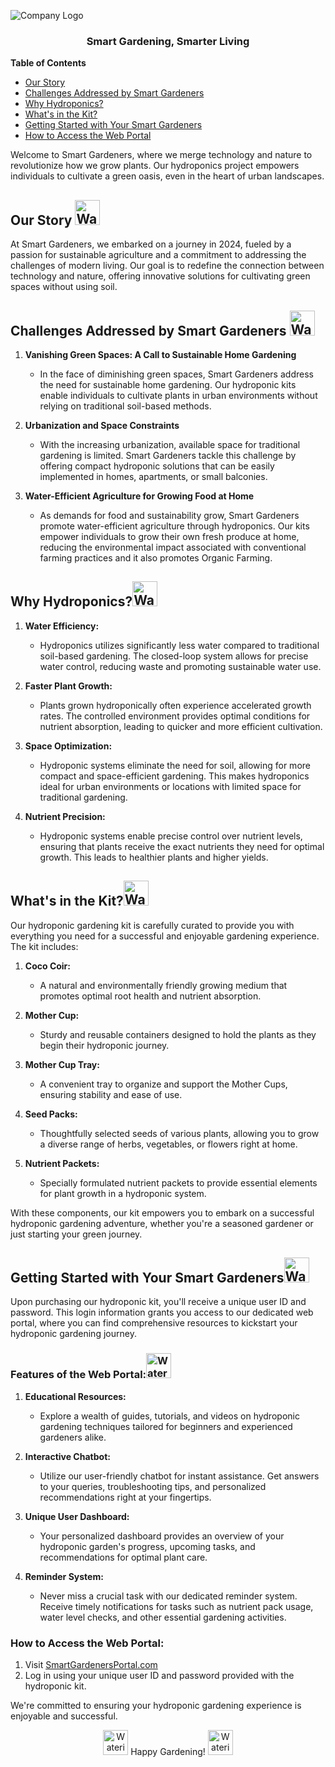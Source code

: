 ![Company Logo](https://i.postimg.cc/d1rV7FbB/logo.png)

<div align="center">

### Smart Gardening, Smarter Living

</div>

**Table of Contents**

- [Our Story](#our-story)
- [Challenges Addressed by Smart Gardeners](#challenges-addressed-by-smart-gardeners)
- [Why Hydroponics?](#why-hydroponics)
- [What's in the Kit?](#whats-in-the-kit)
- [Getting Started with Your Smart Gardeners](#getting-started-with-your-smart-gardeners)
- [How to Access the Web Portal](#how-to-access-the-web-portal)


Welcome to Smart Gardeners, where we merge technology and nature to revolutionize how we grow plants. Our hydroponics project empowers individuals to cultivate a green oasis, even in the heart of urban landscapes.

## Our Story [<img src="https://i.postimg.cc/C1FTHfdz/watering-plants.png" alt="Watering Plants" width="40"/>](https://i.postimg.cc/C1FTHfdz/watering-plants.png)

At Smart Gardeners, we embarked on a journey in 2024, fueled by a passion for sustainable agriculture and a commitment to addressing the challenges of modern living. Our goal is to redefine the connection between technology and nature, offering innovative solutions for cultivating green spaces without using soil.

## Challenges Addressed by Smart Gardeners [<img src="https://i.postimg.cc/rFS17hJ0/spider-plant.png" alt="Watering Plants" width="40"/>](https://i.postimg.cc/rFS17hJ0/spider-plant.png)

1. **Vanishing Green Spaces: A Call to Sustainable Home Gardening**
   - In the face of diminishing green spaces, Smart Gardeners address the need for sustainable home gardening. Our hydroponic kits enable individuals to cultivate plants in urban environments without relying on traditional soil-based methods.

2. **Urbanization and Space Constraints**
   - With the increasing urbanization, available space for traditional gardening is limited. Smart Gardeners tackle this challenge by offering compact hydroponic solutions that can be easily implemented in homes, apartments, or small balconies.

3. **Water-Efficient Agriculture for Growing Food at Home**
   - As demands for food and sustainability grow, Smart Gardeners promote water-efficient agriculture through hydroponics. Our kits empower individuals to grow their own fresh produce at home, reducing the environmental impact associated with conventional farming practices and it also promotes Organic Farming.

## Why Hydroponics?[<img src="https://i.postimg.cc/Z51h0F2S/nature.png" alt="Watering Plants" width="40"/>](https://i.postimg.cc/Z51h0F2S/nature.png)

1. **Water Efficiency:**

   - Hydroponics utilizes significantly less water compared to traditional soil-based gardening. The closed-loop system allows for precise water control, reducing waste and promoting sustainable water use.

2. **Faster Plant Growth:**

   - Plants grown hydroponically often experience accelerated growth rates. The controlled environment provides optimal conditions for nutrient absorption, leading to quicker and more efficient cultivation.

3. **Space Optimization:**

   - Hydroponic systems eliminate the need for soil, allowing for more compact and space-efficient gardening. This makes hydroponics ideal for urban environments or locations with limited space for traditional gardening.

4. **Nutrient Precision:**
   - Hydroponic systems enable precise control over nutrient levels, ensuring that plants receive the exact nutrients they need for optimal growth. This leads to healthier plants and higher yields.

## What's in the Kit?[<img src="https://i.postimg.cc/XYXCn4SP/plant.png" alt="Watering Plants" width="40"/>](https://i.postimg.cc/XYXCn4SP/plant.png)

Our hydroponic gardening kit is carefully curated to provide you with everything you need for a successful and enjoyable gardening experience. The kit includes:

1. **Coco Coir:**

   - A natural and environmentally friendly growing medium that promotes optimal root health and nutrient absorption.

2. **Mother Cup:**

   - Sturdy and reusable containers designed to hold the plants as they begin their hydroponic journey.

3. **Mother Cup Tray:**

   - A convenient tray to organize and support the Mother Cups, ensuring stability and ease of use.

4. **Seed Packs:**

   - Thoughtfully selected seeds of various plants, allowing you to grow a diverse range of herbs, vegetables, or flowers right at home.

5. **Nutrient Packets:**
   - Specially formulated nutrient packets to provide essential elements for plant growth in a hydroponic system.

With these components, our kit empowers you to embark on a successful hydroponic gardening adventure, whether you're a seasoned gardener or just starting your green journey.

## Getting Started with Your Smart Gardeners[<img src="https://i.postimg.cc/L8rB7nYD/worker.png" alt="Watering Plants" width="40"/>](https://i.postimg.cc/L8rB7nYD/worker.png)

Upon purchasing our hydroponic kit, you'll receive a unique user ID and password. This login information grants you access to our dedicated web portal, where you can find comprehensive resources to kickstart your hydroponic gardening journey.

### Features of the Web Portal:[<img src="https://i.postimg.cc/sxQ5wzjq/growth.png" alt="Watering Plants" width="40"/>](https://i.postimg.cc/sxQ5wzjq/growth.png)

1. **Educational Resources:**

   - Explore a wealth of guides, tutorials, and videos on hydroponic gardening techniques tailored for beginners and experienced gardeners alike.

2. **Interactive Chatbot:**

   - Utilize our user-friendly chatbot for instant assistance. Get answers to your queries, troubleshooting tips, and personalized recommendations right at your fingertips.

3. **Unique User Dashboard:**

   - Your personalized dashboard provides an overview of your hydroponic garden's progress, upcoming tasks, and recommendations for optimal plant care.

4. **Reminder System:**
   - Never miss a crucial task with our dedicated reminder system. Receive timely notifications for tasks such as nutrient pack usage, water level checks, and other essential gardening activities.

### How to Access the Web Portal:

1. Visit [SmartGardenersPortal.com](https://www.smartgardenersportal.com)
2. Log in using your unique user ID and password provided with the hydroponic kit.

We're committed to ensuring your hydroponic gardening experience is enjoyable and successful.

<div align="center">
<img src="https://i.postimg.cc/wxkKpspw/orange-tree.png" alt="Watering Plants" width="40"/>
 Happy Gardening!
<img src="https://i.postimg.cc/wxkKpspw/orange-tree.png" alt="Watering Plants" width="40"/>
</div>
